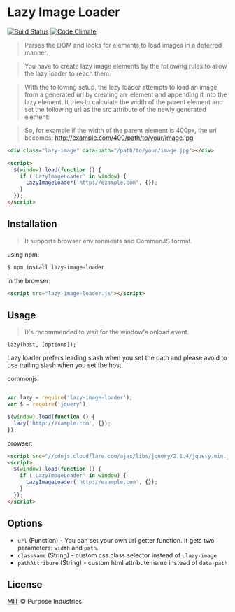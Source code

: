 # Lazy Image Loader 
[![Build Status](https://travis-ci.org/purposeindustries/lazy-image-loader.svg)](https://travis-ci.org/purposeindustries/lazy-image-loader) [![Code Climate](https://codeclimate.com/github/purposeindustries/lazy-image-loader/badges/gpa.svg)](https://codeclimate.com/github/purposeindustries/lazy-image-loader)

> Parses the DOM and looks for elements to load images in a deferred manner.

> You have to create lazy image elements by the following rules to allow the lazy loader to reach them.

> With the following setup, the lazy loader attempts to load an image from a generated url by creating an <img> element and appending it into the lazy element.
> It tries to calculate the width of the parent element and set the following url as the src attribute of the newly generated <img> element:

> So, for example if the width of the parent element is 400px, the url becomes:
> http://example.com/400/path/to/your/image.jpg

```html
<div class="lazy-image" data-path="/path/to/your/image.jpg"></div>

<script>
  $(window).load(function () {
    if ('LazyImageLoader' in window) {
      LazyImageLoader('http://example.com', {});
    }
  });
</script>
```

## Installation

> It supports browser environments and CommonJS format.

using npm:

```bash
$ npm install lazy-image-loader
```

in the browser:

```html
<script src="lazy-image-loader.js"></script>
```

## Usage

> It's recommended to wait for the window's onload event.

```
lazy(host, [options]);
```

Lazy loader prefers leading slash when you set the path and please avoid to use trailing slash when you set the host.

commonjs:

```js

var lazy = require('lazy-image-loader');
var $ = require('jquery');

$(window).load(function () {
  lazy('http://example.com', {});
});

```

browser:

```html
<script src="//cdnjs.cloudflare.com/ajax/libs/jquery/2.1.4/jquery.min.js"></script>
<script>
  $(window).load(function () {
    if ('LazyImageLoader' in window) {
      LazyImageLoader('http://example.com', {});
    }
  });
</script>
```
## Options

- `url` (Function) - You can set your own url getter function. It gets two parameters: `width` and `path`.
- `className` (String) - custom css class selector instead of `.lazy-image`
- `pathAttribure` (String) - custom html attribute name instead of `data-path`

## License

  [MIT](LICENSE) &copy; Purpose Industries
